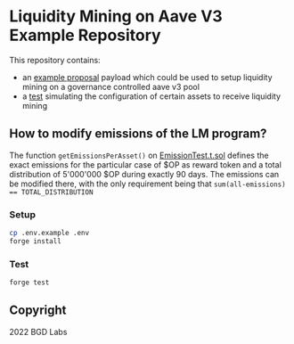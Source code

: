 # Liquidity Mining on Aave V3 Example Repository

This repository contains:

- an [example proposal](./src/contracts/AddEmissionAdminPayload.sol) payload which could be used to setup liquidity mining on a governance controlled aave v3 pool
- a [test](./tests/EmissionTest.t.sol) simulating the configuration of certain assets to receive liquidity mining

## How to modify emissions of the LM program?

The function `getEmissionsPerAsset()` on [EmissionTest.t.sol](./tests/EmissionTest.t.sol) defines the exact emissions for the particular case of $OP as reward token and a total distribution of 5'000'000 $OP during exactly 90 days.
The emissions can be modified there, with the only requirement being that `sum(all-emissions) == TOTAL_DISTRIBUTION`

### Setup

```sh
cp .env.example .env
forge install
```

### Test

```sh
forge test
```

## Copyright

2022 BGD Labs
